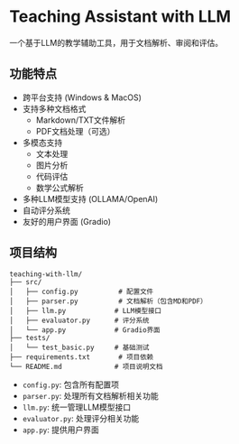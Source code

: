 # Teaching Assistant with LLM

一个基于LLM的教学辅助工具，用于文档解析、审阅和评估。

## 功能特点

- 跨平台支持 (Windows & MacOS)
- 支持多种文档格式
  - Markdown/TXT文件解析
  - PDF文档处理（可选）
- 多模态支持
  - 文本处理
  - 图片分析
  - 代码评估
  - 数学公式解析
- 多种LLM模型支持 (OLLAMA/OpenAI)
- 自动评分系统
- 友好的用户界面 (Gradio)

## 项目结构

```
teaching-with-llm/
├── src/
│   ├── config.py          # 配置文件
│   ├── parser.py          # 文档解析（包含MD和PDF）
│   ├── llm.py            # LLM模型接口
│   ├── evaluator.py      # 评分系统
│   └── app.py            # Gradio界面
├── tests/
│   └── test_basic.py     # 基础测试
├── requirements.txt       # 项目依赖
└── README.md             # 项目说明文档
```
- `config.py`: 包含所有配置项
- `parser.py`: 处理所有文档解析相关功能
- `llm.py`: 统一管理LLM模型接口
- `evaluator.py`: 处理评分相关功能
- `app.py`: 提供用户界面

